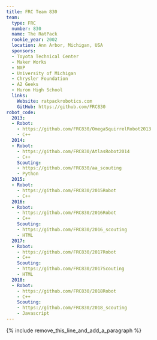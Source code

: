 ```yaml
---
title: FRC Team 830
team:
  type: FRC
  number: 830
  name: The RatPack
  rookie_year: 2002
  location: Ann Arbor, Michigan, USA
  sponsors:
  - Toyota Technical Center
  - Maker Works
  - NXP
  - University of Michigan
  - Chrysler Foundation
  - A2 Geeks
  - Huron High School
  links:
    Website: ratpackrobotics.com
    GitHub: https://github.com/FRC830
robot_code:
  2013:
  - Robot:
    - https://github.com/FRC830/OmegaSquirrelRobot2013
    - C++
  2014:
  - Robot:
    - https://github.com/FRC830/AtlasRobot2014
    - C++
    Scouting:
    - https://github.com/FRC830/aa_scouting
    - Python
  2015:
  - Robot:
    - https://github.com/FRC830/2015Robot
    - C++
  2016:
  - Robot:
    - https://github.com/FRC830/2016Robot
    - C++
    Scouting:
    - https://github.com/FRC830/2016_scouting
    - HTML
  2017:
  - Robot:
    - https://github.com/FRC830/2017Robot
    - C++
    Scouting:
    - https://github.com/FRC830/2017Scouting
    - HTML
  2018:
  - Robot:
    - https://github.com/FRC830/2018Robot
    - C++
    Scouting:
    - https://github.com/FRC830/2018_scouting
    - Javascript
---
```


{% include remove_this_line_and_add_a_paragraph %}
